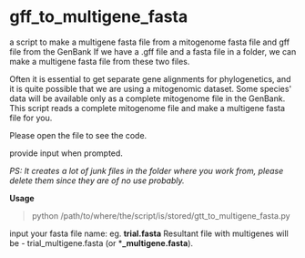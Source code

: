 # gff_to_multigene_fasta
a script to make a multigene fasta file from a mitogenome fasta file and gff file from the GenBank
If we have a .gff file and a fasta file in a folder, we can make a multigene fasta file from these two files.

Often it is essential to get separate gene alignments for phylogenetics, and it is quite possible that we are using a mitogenomic dataset. Some species' data will be available only as a complete mitogenome file in the GenBank. This script reads a complete mitogenome file and make a multigene fasta file for you.

Please open the file to see the code.

provide input when prompted.

_PS: It creates a lot of junk files in the folder where you work from, please delete them since they are of no use probably._

**Usage**
>python /path/to/where/the/script/is/stored/gtt_to_multigene_fasta.py

input your fasta file name: eg. **trial.fasta**
Resultant file with multigenes will be - trial_multigene.fasta (or ***_multigene.fasta**).

